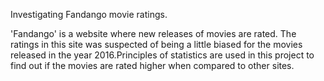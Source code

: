 Investigating Fandango movie ratings.
 
'Fandango' is a website where new releases of movies are rated. The ratings in this site was suspected of being a little biased for the
movies released in the year 2016.Principles of statistics are used in this project to find out if the movies are rated higher when
compared to other sites.
